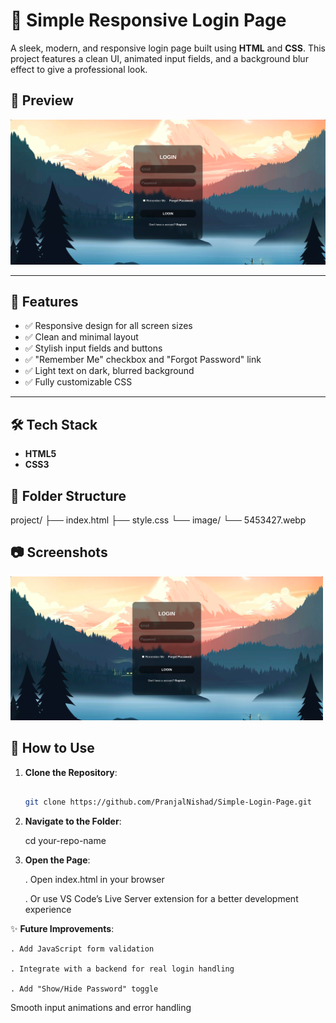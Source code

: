 # 🔐 Simple Responsive Login Page

A sleek, modern, and responsive login page built using **HTML** and **CSS**. This project features a clean UI, animated input fields, and a background blur effect to give a professional look.

## 📸 Preview

![Login Page Screenshot](./image/Screenshot.png)


---

## 🚀 Features

   - ✅ Responsive design for all screen sizes
   - ✅ Clean and minimal layout
   - ✅ Stylish input fields and buttons
   - ✅ "Remember Me" checkbox and "Forgot Password" link
   - ✅ Light text on dark, blurred background
   - ✅ Fully customizable CSS

---

## 🛠️ Tech Stack

   - **HTML5**
   - **CSS3**

## 📁 Folder Structure

   project/
   ├── index.html
   ├── style.css
   └── image/
   └── 5453427.webp


   

## 📷 Screenshots

<img src="./image/Screenshot.png" width="500" alt="Login Page Screenshot">



## 📌 How to Use

1. **Clone the Repository**:
   
   ```bash
   
   git clone https://github.com/PranjalNishad/Simple-Login-Page.git
   
   
2. **Navigate to the Folder**:

   cd your-repo-name


3. **Open the Page**:

   . Open index.html in your browser

   . Or use VS Code’s Live Server extension for a better development experience
   

✨ **Future Improvements**:

    . Add JavaScript form validation

    . Integrate with a backend for real login handling

    . Add "Show/Hide Password" toggle

 Smooth input animations and error handling

